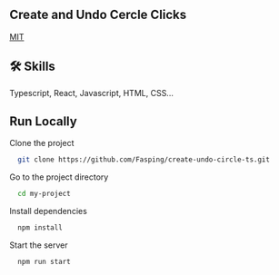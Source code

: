 
## Create and Undo Cercle Clicks

[MIT](https://choosealicense.com/licenses/mit/)


## 🛠 Skills
Typescript, React, Javascript, HTML, CSS...


## Run Locally

Clone the project

```bash
  git clone https://github.com/Fasping/create-undo-circle-ts.git
```

Go to the project directory

```bash
  cd my-project
```

Install dependencies

```bash
  npm install
```

Start the server

```bash
  npm run start
```

